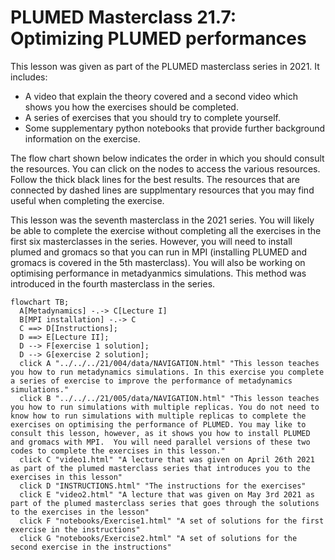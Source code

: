 #  PLUMED Masterclass 21.7: Optimizing PLUMED performances

This lesson was given as part of the PLUMED masterclass series in 2021.  It includes:

* A video that explain the theory covered and a second video which shows you how the exercises should be completed.
* A series of exercises that you should try to complete yourself.
* Some supplementary python notebooks that provide further background information on the exercise.

The flow chart shown below indicates the order in which you should consult the resources.  You can click on the nodes to access the various resources.  Follow the thick black lines for the best results.  The resources that are connected by dashed lines are supplmentary resources that you may find useful when completing the exercise. 

This lesson was the seventh masterclass in the 2021 series.  You will likely be able to complete the exercise without completing all the exercises in the first six masterclasses in the series.  However, you will need to install plumed and gromacs so that you can run in MPI (installing PLUMED and gromacs is covered in the 5th masterclass).  You will also be working on optimising performance in metadyanmics simulations. This method was introduced in the fourth masterclass in the series.

```mermaid
flowchart TB;
  A[Metadynamics] -.-> C[Lecture I] 
  B[MPI installation] -.-> C
  C ==> D[Instructions];
  D ==> E[Lecture II];
  D --> F[exercise 1 solution];
  D --> G[exercise 2 solution];
  click A "../../../21/004/data/NAVIGATION.html" "This lesson teaches you how to run metadynamics simulations. In this exercise you complete a series of exercise to improve the performance of metadynamics simulations."
  click B "../../../21/005/data/NAVIGATION.html" "This lesson teaches you how to run simulations with multiple replicas. You do not need to know how to run simulations with multiple replicas to complete the exercises on optimising the performance of PLUMED. You may like to consult this lesson, however, as it shows you how to install PLUMED and gromacs with MPI.  You will need parallel versions of these two codes to complete the exercises in this lesson."
  click C "video1.html" "A lecture that was given on April 26th 2021 as part of the plumed masterclass series that introduces you to the exercises in this lesson"
  click D "INSTRUCTIONS.html" "The instructions for the exercises"
  click E "video2.html" "A lecture that was given on May 3rd 2021 as part of the plumed masterclass series that goes through the solutions to the exercises in the lesson"
  click F "notebooks/Exercise1.html" "A set of solutions for the first exercise in the instructions"
  click G "notebooks/Exercise2.html" "A set of solutions for the second exercise in the instructions"
```
